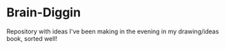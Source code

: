 # Brain-Diggin
Repository with ideas I've been making in the evening in my drawing/ideas book, sorted well!
